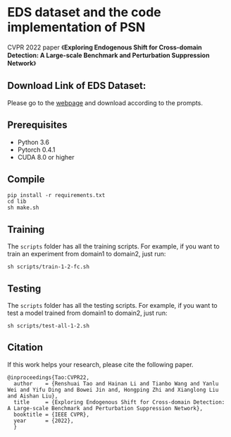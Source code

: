 # EDS dataset and the code implementation of PSN
CVPR 2022 paper 《**Exploring Endogenous Shift for Cross-domain Detection: A Large-scale Benchmark and Perturbation Suppression Network**》

## Download Link of EDS Dataset: 
Please go to the [webpage](https://github.com/DIG-Beihang/XrayDetection) and download according to the prompts.
<!--
```
(China mainland, BaiduNetdisk)：https://pan.baidu.com/s/1IzjPsoCowr2MYKbuOXuqUg (password：buaa)
(Other area, Google Drive): https://drive.google.com/file/d/17ids6mpIKpc_g67_CKC8aUnRDMeo6wxa/view?usp=sharing
```-->

## Prerequisites
- Python 3.6
- Pytorch 0.4.1
- CUDA 8.0 or higher
## Compile

```
pip install -r requirements.txt
cd lib
sh make.sh
```

## Training
The `scripts` folder has all the training scripts. For example, if you want to train an experiment from domain1 to domain2, just run:
```
sh scripts/train-1-2-fc.sh
```
## Testing
The `scripts` folder has all the testing scripts. For example, if you want to test a model trained from domain1 to domain2, just run:
```
sh scripts/test-all-1-2.sh
```

## Citation
If this work helps your research, please cite the following paper.
```
@inproceedings{Tao:CVPR22,
  author    = {Renshuai Tao and Hainan Li and Tianbo Wang and Yanlu Wei and Yifu Ding and Bowei Jin and, Hongping Zhi and Xianglong Liu and Aishan Liu},
  title     = {Exploring Endogenous Shift for Cross-domain Detection: A Large-scale Benchmark and Perturbation Suppression Network},
  booktitle = {IEEE CVPR},
  year      = {2022},
  } 

```
